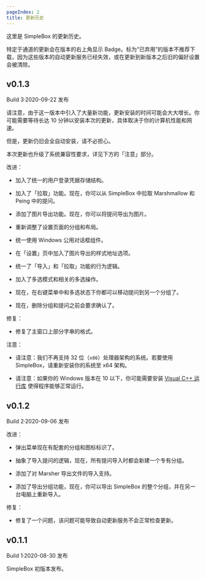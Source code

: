 ```yaml
---
pageIndex: 2
title: 更新历史
---
```


这里是 SimpleBox 的更新历史。

特定于通道的更新会在版本的右上角显示 Badge。标为“已弃用”的版本不推荐下载，因为这些版本的自动更新服务已经失效，或在更新到新版本之后旧的偏好设置会被清除。

## v0.1.3

Build 3·2020-09-22 发布

<Badge type="error" text="注意"/> 请注意，由于这一版本中引入了大量新功能，更新安装的时间可能会大大增长。你可能需要等待长达 10 分钟以安装本次的更新，具体取决于你的计算机性能和网速。

但是，更新仍旧会全自动安装，请不必担心。

本次更新也升级了系统兼容性要求，详见下方的「注意」部分。

改进：

- 加入了统一的用户登录凭据存储结构。

- 加入了「拉取」功能。现在，你可以从 SimpleBox 中拉取 Marshmallow 和 Peing 中的提问。

- 添加了图片导出功能。现在，你可以将提问导出为图片。

- 重新调整了设置页面的分组和布局。

- 统一使用 Windows 公用对话框组件。

- 在「设置」页中加入了图片导出的样式地址选项。

- 统一了「导入」和「拉取」功能的行为逻辑。

- 加入了多选模式和相关的多选操作。

- 现在，在右键菜单中和多选状态下你都可以移动提问到另一个分组了。

- 现在，删除分组和提问之前会要求确认了。

修复：

- 修复了主窗口上部分字串的格式。

注意：

- 请注意：我们不再支持 32 位（`x86`）处理器架构的系统。若要使用 SimpleBox，请重新安装你的系统至 x64 架构。

- 请注意：如果你的 Windows 版本在 10 以下，你可能需要安装 [Visual C++ 运行库](https://aka.ms/vs/16/release/vc_redist.x64.exe) 使得程序能够正常运行。

## v0.1.2

Build 2·2020-09-06 发布

改进：

- 弹出菜单现在有配套的分组和图标标识了。

- 抽象了导入提问的逻辑，现在，所有提问导入时都会新建一个专有分组。

- 添加了对 Marsher 导出文件的导入支持。

- 添加了导出分组功能，现在，你可以导出 SimpleBox 的整个分组，并在另一台电脑上重新导入。

修复：

- 修复了一个问题，该问题可能导致自动更新服务不会正常检查更新。

## v0.1.1

Build 1·2020-08-30 发布

SimpleBox 初版本发布。
